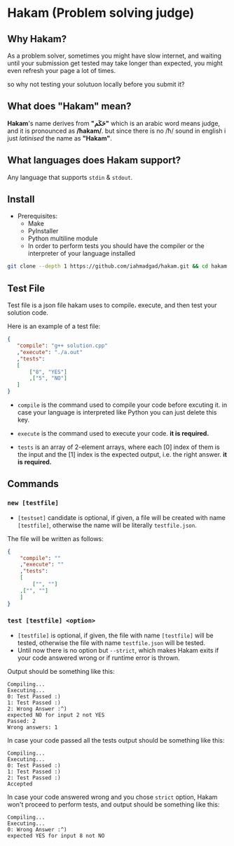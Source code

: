 # Hakam (Problem solving judge)

## Why Hakam?

As a problem solver, sometimes you might have slow internet, and waiting until your submission get tested may take longer than expected, you might even refresh your page a lot of times.

so why not testing your solutuon locally before you submit it?

## What does "Hakam" mean?

**Hakam**'s name derives from **"حَكَم"** which is an arabic word means judge, and it is pronounced as **/ħakam/**.
but since there is no /ħ/ sound in english i just _latinised_ the name as **"Hakam"**.

## What languages does Hakam support?

Any language that supports `stdin` & `stdout`.

## Install

- Prerequisites:
  - Make
  - PyInstaller
  - Python multiline module
  - In order to perform tests you should have the compiler or the interpreter of your language installed

```bash
git clone --depth 1 https://github.com/iahmadgad/hakam.git && cd hakam && make install
```

## Test File

Test file is a json file hakam uses to compile، execute, and then test your solution code.

Here is an example of a test file:

```json
{
   "compile": "g++ solution.cpp"
   ,"execute": "./a.out"
   ,"tests":
   [
       ["8", "YES"]
       ,["5", "NO"]
   ]
}

```
- `compile` is the command used to compile your code before excuting it. in case your language is interpreted like Python you can just delete this key.

- `execute` is the command used to execute your code. **it is required.**

- `tests` is an array of 2-element arrays, where each [0] index of them is the input and the [1] index is the expected output, i.e. the right answer. **it is required.**

## Commands

### `new [testfile]` 

- `[testset]` candidate is optional, if given, a file will be created with name `[testfile]`, otherwise the name will be literally `testfile.json`.

The file will be written as follows:

```json
{
    "compile": ""
    ,"execute": ""
    ,"tests":
    [
        ["", ""]
	,["", ""]
    ]
}
```

### `test [testfile] <option>`

- `[testfile]` is optional, if given, the file with name `[testfile]` will be tested, otherwise the file with name `testfile.json` will be tested.
- Until now there is no option but `--strict`, which makes Hakam exits if your code answered wrong or if runtime error is thrown.

Output should be something like this:
```
Compiling...
Executing...
0: Test Passed :)
1: Test Passed :)
2: Wrong Answer :^)
expected NO for input 2 not YES
Passed: 2
Wrong answers: 1
```
In case your code passed all the tests output should be something like this:
```
Compiling...
Executing...
0: Test Passed :)
1: Test Passed :)
2: Test Passed :)
Accepted
```
In case your code answered wrong and you chose `strict` option, Hakam won't proceed to perform tests, and output should be something like this:
```
Compiling...
Executing...
0: Wrong Answer :^)
expected YES for input 8 not NO
```
